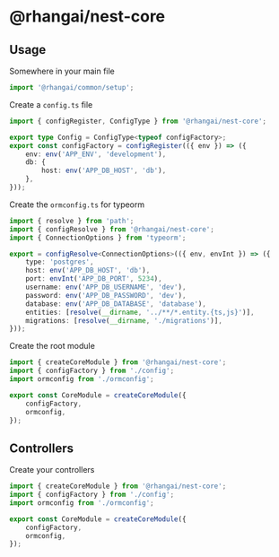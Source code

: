 # @rhangai/nest-core

## Usage

Somewhere in your main file

```ts
import '@rhangai/common/setup';
```

Create a `config.ts` file

```ts
import { configRegister, ConfigType } from '@rhangai/nest-core';

export type Config = ConfigType<typeof configFactory>;
export const configFactory = configRegister(({ env }) => ({
	env: env('APP_ENV', 'development'),
	db: {
		host: env('APP_DB_HOST', 'db'),
	},
}));
```

Create the `ormconfig.ts` for typeorm

```ts
import { resolve } from 'path';
import { configResolve } from '@rhangai/nest-core';
import { ConnectionOptions } from 'typeorm';

export = configResolve<ConnectionOptions>(({ env, envInt }) => ({
	type: 'postgres',
	host: env('APP_DB_HOST', 'db'),
	port: envInt('APP_DB_PORT', 5234),
	username: env('APP_DB_USERNAME', 'dev'),
	password: env('APP_DB_PASSWORD', 'dev'),
	database: env('APP_DB_DATABASE', 'database'),
	entities: [resolve(__dirname, '../**/*.entity.{ts,js}')],
	migrations: [resolve(__dirname, './migrations')],
}));
```

Create the root module

```ts
import { createCoreModule } from '@rhangai/nest-core';
import { configFactory } from './config';
import ormconfig from './ormconfig';

export const CoreModule = createCoreModule({
	configFactory,
	ormconfig,
});
```

## Controllers

Create your controllers

```ts
import { createCoreModule } from '@rhangai/nest-core';
import { configFactory } from './config';
import ormconfig from './ormconfig';

export const CoreModule = createCoreModule({
	configFactory,
	ormconfig,
});
```
